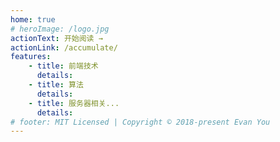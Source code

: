 ```yaml
---
home: true
# heroImage: /logo.jpg
actionText: 开始阅读 →
actionLink: /accumulate/
features:
    - title: 前端技术
      details:
    - title: 算法
      details:
    - title: 服务器相关...
      details:
# footer: MIT Licensed | Copyright © 2018-present Evan You
---
```

